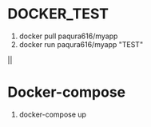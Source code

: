 # DOCKER_TEST

1. docker pull paqura616/myapp
2. docker run paqura616/myapp "TEST"

||

# Docker-compose

1. docker-compose up
